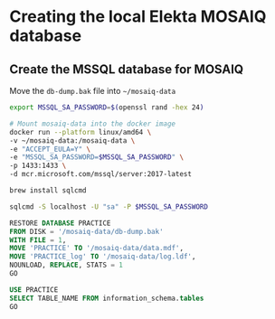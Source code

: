 # Creating the local Elekta MOSAIQ database

## Create the MSSQL database for MOSAIQ

Move the `db-dump.bak` file into `~/mosaiq-data`

```bash
export MSSQL_SA_PASSWORD=$(openssl rand -hex 24)

# Mount mosaiq-data into the docker image
docker run --platform linux/amd64 \
-v ~/mosaiq-data:/mosaiq-data \
-e "ACCEPT_EULA=Y" \
-e "MSSQL_SA_PASSWORD=$MSSQL_SA_PASSWORD" \
-p 1433:1433 \
-d mcr.microsoft.com/mssql/server:2017-latest
```

```bash
brew install sqlcmd

sqlcmd -S localhost -U "sa" -P $MSSQL_SA_PASSWORD
```

```sql
RESTORE DATABASE PRACTICE
FROM DISK = '/mosaiq-data/db-dump.bak'
WITH FILE = 1,
MOVE 'PRACTICE' TO '/mosaiq-data/data.mdf',
MOVE 'PRACTICE_log' TO '/mosaiq-data/log.ldf',
NOUNLOAD, REPLACE, STATS = 1
GO

USE PRACTICE
SELECT TABLE_NAME FROM information_schema.tables
GO
```
